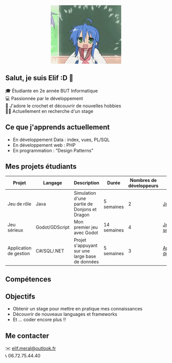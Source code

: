 <div align="center">
    <img src="Assets/hi.gif" </img>
</div>

## Salut, je suis Elif :D 👋

🎓 Étudiante en 2e année BUT Informatique <br>
💻 Passionnée par le développement <br>
🧶 J'adore le crochet et découvrir de nouvelles hobbies <br>
👩‍💻​ Actuellement en recherche d'un stage <br>

## Ce que j'apprends actuellement

- En développement Data : index, vues, PL/SQL
- En développement web : PHP
- En programmation : "Design Patterns"

## Mes projets étudiants

| Projet | Langage | Description | Durée | Nombres de développeurs | Lien |
|--------|---------|-------------|-------|-------------------------|------|
| Jeu de rôle | Java | Simulation d'une partie de Donjons et Dragon | 5 semaines | 2 | [Jeu de role](https://github.com/Eliralepas/jeu-de-role) |
| Jeu sérieux | Godot/GDScript | Mon premier jeu avec Godot | 14 semaines | 4 | [Jeu serieux](https://github.com/Eliralepas/jeu-serieux) |
| Application de gestion | C#/SQL/.NET | Projet s'appuyant sur une large base de données | 5 semaines | 3 | [Application de gestion](https://github.com/Eliralepas/gestion-pompier) |

## Compétences

## Objectifs
- Obtenir un stage pour mettre en pratique mes connaissances
- Découvrir de nouveaux languages et frameworks
- Et ... coder encore plus !!

## Me contacter
✉️ elif.meral@outlook.fr <br>
📞​ 06.72.75.44.40
